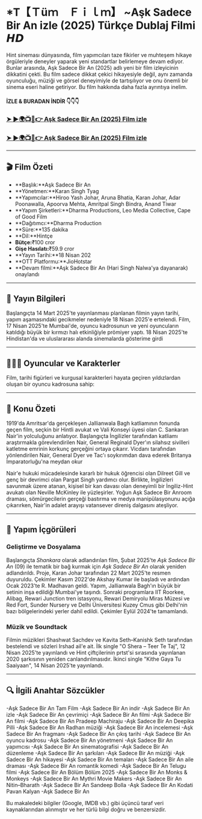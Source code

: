 # *T【﻿Ｔüｍ　Ｆｉｌｍ】 ~Aşk Sadece Bir An izle (2025) Türkçe Dublaj Filmi 𝙃𝘿
 
 Hint sineması dünyasında, film yapımcıları taze fikirler ve muhteşem hikaye örgüleriyle deneyler yaparak yeni standartlar belirlemeye devam ediyor. Bunlar arasında, Aşk Sadece Bir An (2025) adlı yeni bir film izleyicinin dikkatini çekti. Bu film sadece dikkat çekici hikayesiyle değil, aynı zamanda oyunculuğu, müziği ve görsel deneyimiyle de tartışılıyor ve onu önemli bir sinema eseri haline getiriyor. Bu film hakkında daha fazla ayrıntıya inelim.
 
 #### İZLE & BURADAN İNDİR 👇👇👇
 
 ### <a href="https://rebrand.ly/b29276" rel="nofollow">➤ ►🌍📺📱👉 Aşk Sadece Bir An (2025) Film izle</a>
 
 ### <a href="https://rebrand.ly/b29276" rel="nofollow">➤ ►🌍📺📱👉 Aşk Sadece Bir An (2025) Film izle</a>
 
 ---
 
 ## 🎬 Film Özeti
 
 - **Başlık:**Aşk Sadece Bir An
 - **Yönetmen:**Karan Singh Tyag
 - **Yapımcılar:**Hiroo Yash Johar, Aruna Bhatia, Karan Johar, Adar Poonawalla, Apoorva Mehta, Amritpal Singh Bindra, Anand Tiwar
 - **Yapım Şirketleri:**Dharma Productions, Leo Media Collective, Cape of Good Film
 - **Dağıtımcı:**Dharma Production
 - **Süre:**135 dakika
 - **Dil:**Hintçe
 - **Bütçe:**₹100 cror
 - **Gişe Hasılatı:**₹59.9 cror
 - **Yayın Tarihi:**18 Nisan 202
 - **OTT Platformu:**JioHotstar
 - **Devam filmi:**Aşk Sadece Bir An (Hari Singh Nalwa'ya dayanarak) onaylandı
 
 ---
 
 ## 📅 Yayın Bilgileri
 
 Başlangıçta 14 Mart 2025'te yayınlanması planlanan filmin yayın tarihi, yapım aşamasındaki gecikmeler nedeniyle 18 Nisan 2025'e ertelendi. Film, 17 Nisan 2025'te Mumbai'de, oyuncu kadrosunun ve yeni oyuncuların katıldığı büyük bir kırmızı halı etkinliğiyle prömiyer yaptı. 18 Nisan 2025'te Hindistan'da ve uluslararası alanda sinemalarda gösterime girdi
 
 ---
 
 ## 🧑‍🤝‍🧑 Oyuncular ve Karakterler
 
 Film, tarihi figürleri ve kurgusal karakterleri hayata geçiren yıldızlardan oluşan bir oyuncu kadrosuna sahip:

 ---
 
 ## 📖 Konu Özeti
 
 1919'da Amritsar'da gerçekleşen Jallianwala Bagh katliamının fonunda geçen film, seçkin bir Hintli avukat ve Vali Konseyi üyesi olan C. Sankaran Nair'in yolculuğunu anlatıyor. Başlangıçta İngilizler tarafından katliamı araştırmakla görevlendirilen Nair, General Reginald Dyer'ın silahsız sivilleri katletme emrinin korkunç gerçeğini ortaya çıkarır. Vicdanı tarafından yönlendirilen Nair, General Dyer ve Tac'ı soykırımdan dava ederek Britanya İmparatorluğu'na meydan okur
 
 Nair'e hukuki mücadelesinde kararlı bir hukuk öğrencisi olan Dilreet Gill ve genç bir devrimci olan Pargat Singh yardımcı olur. Birlikte, İngilizleri savunmak üzere atanan, kişisel bir kan davası olan deneyimli bir İngiliz-Hint avukatı olan Neville McKinley ile yüzleşirler. Yoğun Aşk Sadece Bir Anroom draması, sömürgecilerin gerçeği bastırma ve medya manipülasyonunu açığa çıkarırken, Nair'in adalet arayışı vatansever direniş dalgasını ateşliyor.
 
 ---
 
 ## 🎥 Yapım İçgörüleri
 
 ### Geliştirme ve Dosyalama
 
 Başlangıçta *Shankara* olarak adlandırılan film, Şubat 2025'te *Aşk Sadece Bir An* (09) ile tematik bir bağ kurmak için *Aşk Sadece Bir An* olarak yeniden adlandırıldı. Proje, Karan Johar tarafından 22 Mart 2025'te resmen duyuruldu. Çekimler Kasım 2022'de Akshay Kumar ile başladı ve ardından Ocak 2023'te R. Madhavan geldi. Yapım, Jallianwala Bagh'ın büyük bir setinin inşa edildiği Mumbai'ye taşındı. Sonraki programlara IIT Roorkee, Alibag, Rewari Junction tren istasyonu, Rewari Demiryolu Miras Müzesi ve Red Fort, Sunder Nursery ve Delhi Üniversitesi Kuzey Cmus gibi Delhi'nin bazı bölgelerindeki yerler dahil edildi. Çekimler Eylül 2024'te tamamlandı.
 
 ### Müzik ve Soundtack
 
 Filmin müzikleri Shashwat Sachdev ve Kavita Seth–Kanishk Seth tarafından bestelendi ve sözleri Irshad ail'e ait. İlk single "O Shera – Teer Te Taj", 12 Nisan 2025'te yayınlandı ve Hint çiftçilerinin prtst'si sırasında yayınlanan 2020 şarkısının yeniden canlandırılmasıdır. İkinci single "Kithe Gaya Tu Saaiyaan", 14 Nisan 2025'te yayınlandı.
 
 ---
 
 ## 🔍 İlgili Anahtar Sözcükler
 
 -Aşk Sadece Bir An Tam Film
 -Aşk Sadece Bir An indir
 -Aşk Sadece Bir An izle
 -Aşk Sadece Bir An çevrimiçi
 -Aşk Sadece Bir An filmi
 -Aşk Sadece Bir An filmi
 -Aşk Sadece Bir An Pradeep Machiraju
 -Aşk Sadece Bir An Deepika Pilli
 -Aşk Sadece Bir An Radhan müziği
 -Aşk Sadece Bir An incelemesi
 -Aşk Sadece Bir An fragmanı
 -Aşk Sadece Bir An çıkış tarihi
 -Aşk Sadece Bir An oyuncu kadrosu
 -Aşk Sadece Bir An yönetmeni
 -Aşk Sadece Bir An yapımcısı
 -Aşk Sadece Bir An sinematografisi
 -Aşk Sadece Bir An düzenleme
 -Aşk Sadece Bir An şarkıları
 -Aşk Sadece Bir An müziği
 -Aşk Sadece Bir An hikayesi
 -Aşk Sadece Bir An temaları
 -Aşk Sadece Bir An aile draması
 -Aşk Sadece Bir An romantik komedi
 -Aşk Sadece Bir An Telugu filmi
 -Aşk Sadece Bir An Bölüm Bölüm 2025
 -Aşk Sadece Bir An Monks & Monkeys
 -Aşk Sadece Bir An Mythri Movie Makers
 -Aşk Sadece Bir An Nitin–Bharath
 -Aşk Sadece Bir An Sandeep Bolla
 -Aşk Sadece Bir An Kodati Pavan Kalyan
 -Aşk Sadece Bir An
 
 <p>Bu makaledeki bilgiler (Google, IMDB vb.) gibi üçüncü taraf veri kaynaklarından alınmıştır ve her türlü bilgi doğru ve benzersizdir.</p>

